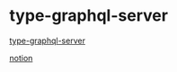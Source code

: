 # type-graphql-server

[type-graphql-server](https://github.com/MichalLytek/type-graphql)


[notion](www.notion.so/typegraphql)